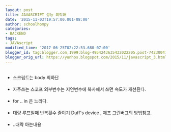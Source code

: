 ```yaml
---
layout: post
title: JAVASCRIPT 성능 최적화
date: '2015-11-03T19:57:00.001-08:00'
author: schoolhompy
categories:
- BACKEND
tags:
- JAVAscript
modified_time: '2017-06-25T02:22:53.680-07:00'
blogger_id: tag:blogger.com,1999:blog-4954243635432022205.post-7423004771116940284
blogger_orig_url: https://yunhos.blogspot.com/2015/11/javascript_3.html
---
```


<ul><br/>	<li>스크립트는 body 최하단</li><br/>	<li>자주쓰는 스코프 외부변수는 지연변수에 복사해서 쓰면 속도가 개선된다.</li><br/>	<li>for .. in 은 느리다.</li><br/>	<li>대량 루프일때 반복횟수 줄이기 Duff's device , 제프 그린버그의 방법참고.</li><br/>	<li>..대략 아는내용</li><br/></ul>